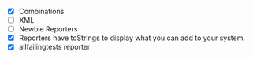 - [X] Combinations
- [ ] XML
- [ ] Newbie Reporters
- [X] Reporters have toStrings to display what you can add to your system.
- [X] allfailingtests reporter

